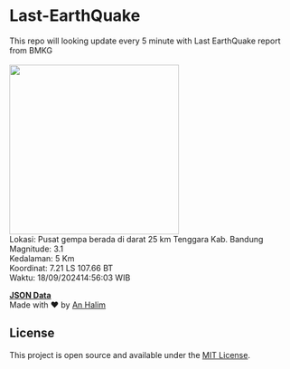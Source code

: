 # Last-EarthQuake
This repo will looking update every 5 minute with Last EarthQuake report from BMKG
<br>
<br>
<img src="https://static.bmkg.go.id/20240918145603.mmi.jpg" width="300"/>
<br>
Lokasi: Pusat gempa berada di darat 25 km Tenggara Kab. Bandung <br>
Magnitude: 3.1 <br>
Kedalaman: 5 Km <br>
Koordinat: 7.21 LS 107.66 BT <br>
Waktu: 18/09/202414:56:03 WIB <br>

<a href="./data/data.json">**JSON Data**</a>
<br>
Made with ❤️ by <a href="https://github.com/an-halim">An Halim</a>
## License

This project is open source and available under the [MIT License](LICENSE).
